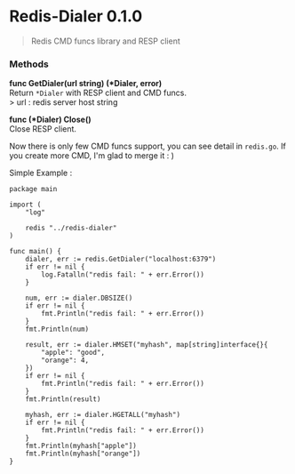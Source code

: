 # Redis-Dialer 0.1.0
> Redis CMD funcs library and RESP client

### Methods
**func GetDialer(url string) (\*Dialer, error)**  
Return `*Dialer` with RESP client and CMD funcs.  
\> url : redis server host string
  
**func (\*Dialer) Close()**  
Close RESP client.  
   
Now there is only few CMD funcs support, you can see detail in `redis.go`. If you create more CMD, I'm glad to merge it : )

Simple Example : 
```
package main

import (
    "log"

	redis "../redis-dialer"
)

func main() {
    dialer, err := redis.GetDialer("localhost:6379")
	if err != nil {
		log.Fatalln("redis fail: " + err.Error())
	}

    num, err := dialer.DBSIZE()
	if err != nil {
		fmt.Println("redis fail: " + err.Error())
	}
    fmt.Println(num)

    result, err := dialer.HMSET("myhash", map[string]interface{}{
        "apple": "good",
        "orange": 4,
    })
    if err != nil {
		fmt.Println("redis fail: " + err.Error())
	}
    fmt.Println(result)

    myhash, err := dialer.HGETALL("myhash")
    if err != nil {
		fmt.Println("redis fail: " + err.Error())
	}
    fmt.Println(myhash["apple"])
    fmt.Println(myhash["orange"])
}

```